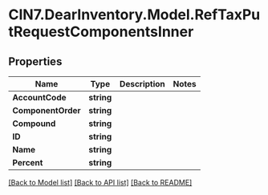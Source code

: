 # CIN7.DearInventory.Model.RefTaxPutRequestComponentsInner

## Properties

| Name               | Type       | Description | Notes |
| ------------------ | ---------- | ----------- | ----- |
| **AccountCode**    | **string** |             |
| **ComponentOrder** | **string** |             |
| **Compound**       | **string** |             |
| **ID**             | **string** |             |
| **Name**           | **string** |             |
| **Percent**        | **string** |             |

[[Back to Model list]](../README.md#documentation-for-models) [[Back to API list]](../README.md#documentation-for-api-endpoints) [[Back to README]](../README.md)
